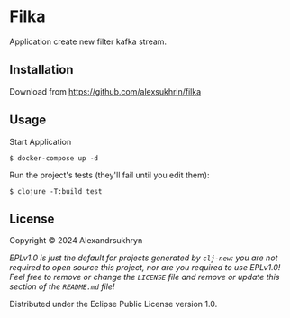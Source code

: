 # Filka

Application create new filter kafka stream.

## Installation

Download from https://github.com/alexsukhrin/filka

## Usage

Start Application

    $ docker-compose up -d

Run the project's tests (they'll fail until you edit them):

    $ clojure -T:build test

## License

Copyright © 2024 Alexandrsukhryn

_EPLv1.0 is just the default for projects generated by `clj-new`: you are not_
_required to open source this project, nor are you required to use EPLv1.0!_
_Feel free to remove or change the `LICENSE` file and remove or update this_
_section of the `README.md` file!_

Distributed under the Eclipse Public License version 1.0.
